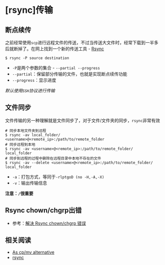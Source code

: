 
# [rsync]传输

## 断点续传

之前经常使用`scp`进行远程文件的传送，不过当传送大文件时，经常下载到一半多后就断掉了。在网上找到一个新的传送工具 - [Rsync](https://wiki.archlinux.org/index.php/Rsync)

```
$ rsync -P source destination
```

* `-P`是两个参数的集合 - `--partial --progress`
* `--partial`：保留部分传输的文件，也就是实现断点续传功能
* `--progress`：显示进度

*默认使用`SSH`协议进行传输*

## 文件同步

文件传输的另一种理解就是文件同步了，对于文件/文件夹的同步，`rsync`非常有效

```
# 同步本地文件夹到远程
$ rsync -av local_folder/   <username>@<remote_ip>:/path/to/remote_folder
# 同步远程到本地
$ rsync -av <username>@<remote_ip>:/path/to/remote_folder/   local_folder
# 同步到远程的过程中删除在远程目录中本地不存在的文件
$ rsync -av --delete <username>@<remote_ip>:/path/to/remote_folder/   local_folder
```

* `-a`：打包方式，等同于`-rlptgoD (no -H,-A,-X)`
* `-v`：输出传输信息

**注意：`/`很重要**

## Rsync chown/chgrp出错

* 参考：[解决 Rsync chown/chgrp 错误](https://blog.csdn.net/weixin_34327223/article/details/93397587)

## 相关阅读

* [As cp/mv alternative](https://wiki.archlinux.org/index.php/Rsync)
* [rsync](https://en.wikipedia.org/wiki/Rsync)